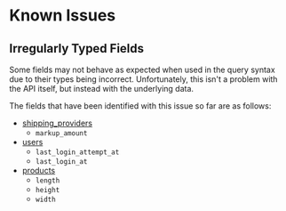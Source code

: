 Known Issues
============

Irregularly Typed Fields
------------------------

Some fields may not behave as expected when used in the query syntax due to their types being incorrect. Unfortunately, this isn't a problem with the API itself, but instead with the underlying data.

The fields that have been identified with this issue so far are as follows:

* [shipping_providers](docs/resources/shipping_providers.md)
	* `markup_amount`
* [users](docs/resources/users.md)
	* `last_login_attempt_at`
	* `last_login_at`
* [products](docs/resources/products.md)
	* `length`
	* `height`
	* `width`

